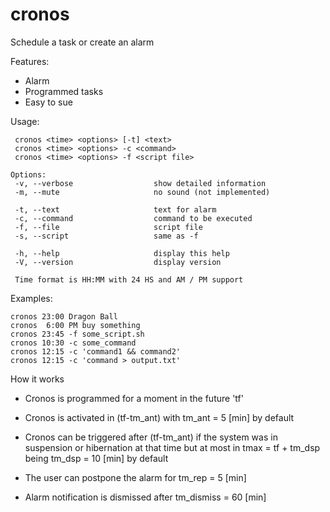 # cronos

Schedule a task or create an alarm

Features:

* Alarm
* Programmed tasks
* Easy to sue


Usage:

	 cronos <time> <options> [-t] <text> 
	 cronos <time> <options> -c <command> 
	 cronos <time> <options> -f <script file> 
     
	Options:
	 -v, --verbose                  show detailed information
	 -m, --mute                     no sound (not implemented)
	 
	 -t, --text                     text for alarm
	 -c, --command                  command to be executed
	 -f, --file                     script file
	 -s, --script                   same as -f
	 
	 -h, --help                     display this help
	 -V, --version                  display version
    
	 Time format is HH:MM with 24 HS and AM / PM support 
	 

Examples:

    cronos 23:00 Dragon Ball
    cronos  6:00 PM buy something
    cronos 23:45 -f some_script.sh 
    cronos 10:30 -c some_command
    cronos 12:15 -c 'command1 && command2'
    cronos 12:15 -c 'command > output.txt'


How it works

- Cronos is programmed for a moment in the future 'tf'

- Cronos is activated in (tf-tm_ant) with tm_ant = 5 [min] by default

- Cronos can be triggered after (tf-tm_ant) if the system was in suspension or hibernation at that time but at most in tmax = tf + tm_dsp being tm_dsp = 10 [min] by default

- The user can postpone the alarm for tm_rep = 5 [min]

- Alarm notification is dismissed after tm_dismiss = 60 [min]